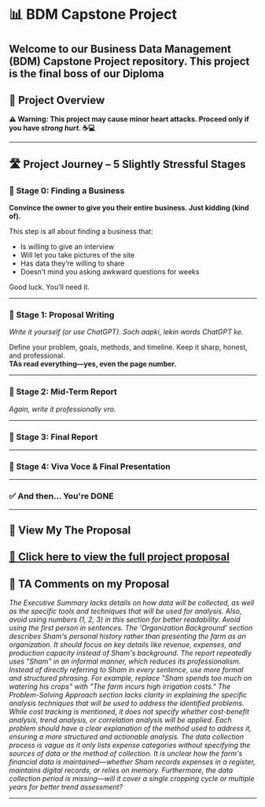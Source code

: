 # 📊 BDM Capstone Project

Welcome to our **Business Data Management (BDM) Capstone Project** repository. This project is the final boss of our **Diploma**
---

## 📘 Project Overview

**⚠️ Warning: This project may cause minor heart attacks. Proceed only if you have *strong hurt*. ☕💻**


---


## 🛣️ Project Journey – 5 Slightly Stressful Stages

### 🧩 Stage 0: Finding a Business  
**Convince the owner to give you their entire business. Just kidding (kind of).**

This step is all about finding a business that:
- Is willing to give an interview 
- Will let you take pictures of the site 
- Has data they’re willing to share  
- Doesn’t mind you asking awkward questions for weeks  

Good luck. You’ll need it.

---

### 📝 Stage 1: Proposal Writing  
*Write it yourself (or use ChatGPT). Soch aapki, lekin words ChatGPT ke.* 

Define your problem, goals, methods, and timeline. Keep it sharp, honest, and professional.  
**TAs read everything—yes, even the page number.**

---

### 📄 Stage 2: Mid-Term Report  
*Again, write it professionally vro.* 


---

### 📘 Stage 3: Final Report  

---

### 🎤 Stage 4: Viva Voce & Final Presentation  


---

### ✅ And then... You're DONE  


---

## 🔗 View My **The** Proposal

[📄 Click here to view the full project proposal](Proposal(final).pdf)  
---

## 📝 TA Comments on my Proposal

*The Executive Summary lacks details on how data will be collected, as well as the specific tools and techniques that will be used for analysis. Also, avoid using numbers (1, 2, 3) in this section for better readability. Avoid using the first person in sentences. The 'Organization Background' section describes Sham's personal history rather than presenting the farm as an organization. It should focus on key details like revenue, expenses, and production capacity instead of Sham's background. The report repeatedly uses "Sham" in an informal manner, which reduces its professionalism. Instead of directly referring to Sham in every sentence, use more formal and structured phrasing. For example, replace "Sham spends too much on watering his crops" with "The farm incurs high irrigation costs." The Problem-Solving Approach section lacks clarity in explaining the specific analysis techniques that will be used to address the identified problems. While cost tracking is mentioned, it does not specify whether cost-benefit analysis, trend analysis, or correlation analysis will be applied. Each problem should have a clear explanation of the method used to address it, ensuring a more structured and actionable analysis. The data collection process is vague as it only lists expense categories without specifying the sources of data or the method of collection. It is unclear how the farm's financial data is maintained—whether Sham records expenses in a register, maintains digital records, or relies on memory. Furthermore, the data collection period is missing—will it cover a single cropping cycle or multiple years for better trend assessment?*

---



